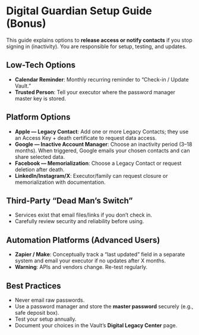 # Digital Guardian Setup Guide (Bonus)

This guide explains options to **release access or notify contacts** if you stop signing in (inactivity). You are responsible for setup, testing, and updates.

## Low-Tech Options
- **Calendar Reminder**: Monthly recurring reminder to “Check-in / Update Vault.”
- **Trusted Person**: Tell your executor where the password manager master key is stored.

## Platform Options
- **Apple — Legacy Contact**: Add one or more Legacy Contacts; they use an Access Key + death certificate to request data access.
- **Google — Inactive Account Manager**: Choose an inactivity period (3–18 months). When triggered, Google emails your chosen contacts and can share selected data.
- **Facebook — Memorialization**: Choose a Legacy Contact or request deletion after death.
- **LinkedIn/Instagram/X**: Executor/family can request closure or memorialization with documentation.

## Third-Party “Dead Man’s Switch”
- Services exist that email files/links if you don’t check in.
- Carefully review security and reliability before using.

## Automation Platforms (Advanced Users)
- **Zapier / Make**: Conceptually track a “last updated” field in a separate system and email your executor if no updates after X months.
- **Warning**: APIs and vendors change. Re-test regularly.

## Best Practices
- Never email raw passwords.
- Use a password manager and store the **master password** securely (e.g., safe deposit box).
- Test your setup annually.
- Document your choices in the Vault’s **Digital Legacy Center** page.
